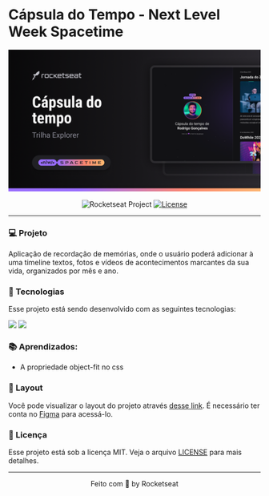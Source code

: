 # Cápsula do Tempo - Next Level Week Spacetime

<img src="./assets/thumbnail.png" />

<p align="center">
  <img src="https://img.shields.io/static/v1?label=Rocketseat&message=Education&color=8257e5&labelColor=202024" alt="Rocketseat Project" />
  <a href="LICENSE"><img  src="https://img.shields.io/static/v1?label=License&message=MIT&color=8257e5&labelColor=202024" alt="License"></a>
</p>

---

### 💻 Projeto

Aplicação de recordação de memórias, onde o usuário poderá adicionar à uma timeline textos, fotos e vídeos de acontecimentos marcantes da sua vida, organizados por mês e ano.

### 🚀 Tecnologias
Esse projeto está sendo desenvolvido com as seguintes tecnologias:

<img src="https://img.shields.io/static/v1?label=&message=HTML&color=orange&style=for-the-badge&logo=HTML5&logoColor=white"/>
<img src="https://img.shields.io/static/v1?label=&message=CSS&color=blue&style=for-the-badge&logo=CSS3&logoColor=white"/>

### 📚 Aprendizados:

- A propriedade object-fit no css

###  🔖 Layout

Você pode visualizar o layout do projeto através [desse link](https://www.figma.com/file/KnAzTvAbsVlLrbeCcAikaO/C%C3%A1psula-do-tempo-%E2%80%A2-Trilha-Explorer-(Community)-(Copy)?type=design&node-id=306-3&t=5CDLRQvCYxth8eG6-0). É necessário ter conta no [Figma](https://figma.com) para acessá-lo.

### 📝 Licença

Esse projeto está sob a licença MIT. Veja o arquivo [LICENSE](LICENSE) para mais detalhes.

---

<p align="center">
  Feito com 💜 by Rocketseat
</p>

